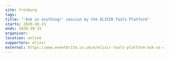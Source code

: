 ```yaml
---
site: freiburg
tags:
title: "'Ask us anything!' session by the ELIXIR Tools Platform"
starts: 2020-10-15
ends: 2020-10-15
organiser:
location: online
supporters: elixir
external: https://www.eventbrite.co.uk/e/elixir-tools-platform-ask-us-anything-registration-124523221307
---
```


